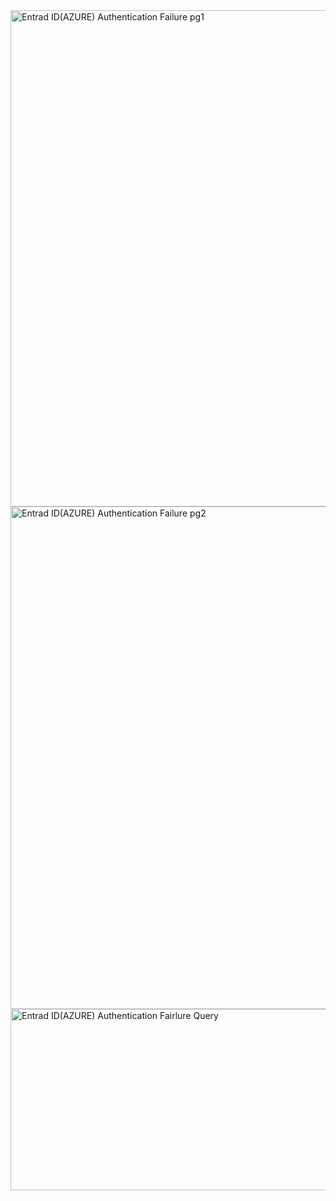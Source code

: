 <img width="1778" height="794" alt="Entrad ID(AZURE) Authentication Failure pg1" src="https://github.com/user-attachments/assets/8538205e-f006-45dd-98de-2173852e62e1" />
<img width="1424" height="804" alt="Entrad ID(AZURE) Authentication Failure pg2" src="https://github.com/user-attachments/assets/1181c9ae-c947-4e1e-b8d8-77f884934ed4" />
<img width="1866" height="290" alt="Entrad ID(AZURE) Authentication Fairlure Query" src="https://github.com/user-attachments/assets/30f9a122-4285-411c-b750-8c29955cc61d" />
